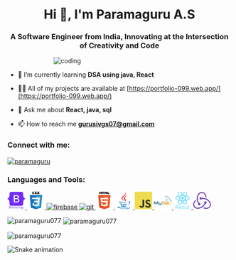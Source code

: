 
<h1 align="center">Hi 👋, I'm Paramaguru A.S</h1>
<h3 align="center">A Software Engineer from India, Innovating at the Intersection of Creativity and Code</h3>
<img align="right" alt="coding" width="400" src="https://th.bing.com/th/id/OIP.-1TIDIjxYqexj3XbI0tLzAAAAA?w=214&h=180&c=7&r=0&o=5&pid=1.7">

<p align="left"> <a href="https://twitter.com/" target="blank"><img src="https://img.shields.io/twitter/follow/?logo=twitter&style=for-the-badge" alt="" /></a> </p>

- 🌱 I’m currently learning **DSA using java, React**

- 👨‍💻 All of my projects are available at [https://portfolio-099.web.app/](https://portfolio-099.web.app/)

- 💬 Ask me about **React, java, sql**

- 📫 How to reach me **gurusivgs07@gmail.com**

<h3 align="left">Connect with me:</h3>
<p align="left">
<a href="https://www.linkedin.com/in/paramaguru-/" target="blank"><img align="center" src="https://raw.githubusercontent.com/rahuldkjain/github-profile-readme-generator/master/src/images/icons/Social/linked-in-alt.svg" alt="paramaguru" height="30" width="40" /></a>
</p>

<h3 align="left">Languages and Tools:</h3>
<p align="left"> <a href="https://getbootstrap.com" target="_blank" rel="noreferrer"> <img src="https://raw.githubusercontent.com/devicons/devicon/master/icons/bootstrap/bootstrap-plain-wordmark.svg" alt="bootstrap" width="40" height="40"/> </a> <a href="https://www.w3schools.com/css/" target="_blank" rel="noreferrer"> <img src="https://raw.githubusercontent.com/devicons/devicon/master/icons/css3/css3-original-wordmark.svg" alt="css3" width="40" height="40"/> </a> <a href="https://firebase.google.com/" target="_blank" rel="noreferrer"> <img src="https://www.vectorlogo.zone/logos/firebase/firebase-icon.svg" alt="firebase" width="40" height="40"/> </a> <a href="https://git-scm.com/" target="_blank" rel="noreferrer"> <img src="https://www.vectorlogo.zone/logos/git-scm/git-scm-icon.svg" alt="git" width="40" height="40"/> </a> <a href="https://www.w3.org/html/" target="_blank" rel="noreferrer"> <img src="https://raw.githubusercontent.com/devicons/devicon/master/icons/html5/html5-original-wordmark.svg" alt="html5" width="40" height="40"/> </a> <a href="https://www.java.com" target="_blank" rel="noreferrer"> <img src="https://raw.githubusercontent.com/devicons/devicon/master/icons/java/java-original.svg" alt="java" width="40" height="40"/> </a> <a href="https://developer.mozilla.org/en-US/docs/Web/JavaScript" target="_blank" rel="noreferrer"> <img src="https://raw.githubusercontent.com/devicons/devicon/master/icons/javascript/javascript-original.svg" alt="javascript" width="40" height="40"/> </a> <a href="https://www.mysql.com/" target="_blank" rel="noreferrer"> <img src="https://raw.githubusercontent.com/devicons/devicon/master/icons/mysql/mysql-original-wordmark.svg" alt="mysql" width="40" height="40"/> </a> <a href="https://reactjs.org/" target="_blank" rel="noreferrer"> <img src="https://raw.githubusercontent.com/devicons/devicon/master/icons/react/react-original-wordmark.svg" alt="react" width="40" height="40"/> </a> <a href="https://redux.js.org" target="_blank" rel="noreferrer"> <img src="https://raw.githubusercontent.com/devicons/devicon/master/icons/redux/redux-original.svg" alt="redux" width="40" height="40"/> </a> </p>

<p><img align="left" src="https://github-readme-stats.vercel.app/api/top-langs?username=paramaguru077&show_icons=true&locale=en&layout=compact" alt="paramaguru077" /></p>

<p>&nbsp;<img align="center" src="https://github-readme-stats.vercel.app/api?username=paramaguru077&show_icons=true&locale=en" alt="paramaguru077" /></p>

<p><img align="center" src="https://github-readme-streak-stats.herokuapp.com/?user=paramaguru077&" alt="paramaguru077" /></p>

<img src="https://raw.githubusercontent.com/paramaguru077/paramaguru077/output/snake.svg" alt="Snake animation" />

###

